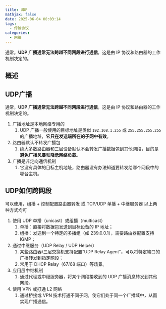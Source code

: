 ```yaml
---
title: UDP
mathjax: false
date: 2025-06-04 00:03:14
tags:
  - 传输协议
categories:
  - 网络
---
```


通常，**UDP 广播通常无法跨越不同网段进行通信**，这是由 IP 协议和路由器的工作机制决定的。
<!-- less -->

## 概述

## UDP广播
通常，**UDP 广播通常无法跨越不同网段进行通信**，这是由 IP 协议和路由器的工作机制决定的。

1. 广播地址是本地网络专用的
    1. UDP 广播一般使用的目标地址是类似 `192.168.1.255` 或 `255.255.255.255` 的广播地址，**它只在发送端所在的子网中有效**。
2. 路由器默认不转发广播包
    1. 绝大多数路由器和三层设备默认不会转发广播数据包到其他网段，目的是**避免广播风暴**和**降低网络负载**。
3. 广播是非定向通信机制
    1. 它没有具体的目标主机地址，路由器没有办法知道要转发给哪个网段中的哪台主机。

## UDP如何跨网段
可以使用，组播 + 控制配置路由器转发 或 TCP/UDP 单播 + 中继服务器
以上两种方式均可

1. 使用 UDP 单播（unicast）或组播（multicast）
    1. 单播：直接将数据包发送到目标设备的 IP 地址；
    2. 组播：发送到一个特定的多播组（如 239.0.0.1），需要路由器配置支持 IGMP；
2. 通过中继服务（UDP Relay / UDP Helper）
    1. 某些路由器/三层交换机支持配置“UDP Relay Agent”，可以将特定端口的广播转发到指定网段；
    2. 常用于 DHCP Relay（67/68 端口）等场景。
3. 应用层中继机制
    1. 通过代理或中继服务器，将某个网段接收到的 UDP 广播消息转发到其他网段。
4. 使用 VPN 或打通 L2 网络
    1. 通过桥接或 VPN 技术打通不同子网，使它们处于同一个广播域中，从而实现广播通信。